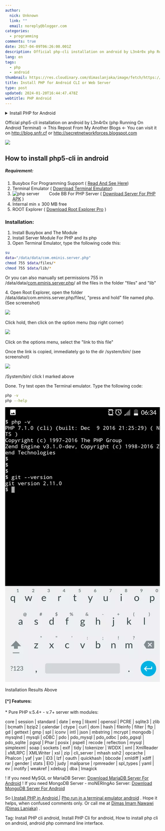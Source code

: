 ```yaml
---
author:
  nick: Unknown
  link: ""
  email: noreply@blogger.com
categories:
  - programming
comments: true
date: 2017-04-09T06:26:00.001Z
description: Official php-cli installation on android by L3n4r0x php Running On Android Terminal -> How to install php5-cli in android <-
lang: en
tags:
  - php
  - android
thumbnail: https://res.cloudinary.com/dimaslanjaka/image/fetch/https://4.bp.blogspot.com/-3UATHL878wU/WKoXE11tarI/AAAAAAAAFAA/QhBnNJFo5QAiB4C04RKBG9zuFrP2Uhm4gCLcB/s1600/serverphp.jpg
title: Install PHP for Android CLI or Web Server
type: post
updated: 2024-01-20T16:44:47.478Z
webtitle: PHP Android
---
```


<details>
  <summary>Install PHP for Android</summary>

  Introduction
  ------------

  -   Brief explanation of PHP programming language
  -   Increasing popularity of using PHP in mobile app development
  -   Purpose of the article

  Overview of PHP programming in Android
  --------------------------------------

  -   History of PHP in Android
  -   Advantages of using PHP in Android
  -   Challenges faced in integrating PHP with Android

  Getting Started with PHP in Android
  -----------------------------------

  -   Installing the necessary tools and software
  -   Setting up a development environment
  -   Creating a basic PHP app in Android

  Utilizing PHP Features in Android
  ---------------------------------

  -   Using PHP libraries and extensions in Android
  -   How to handle server-side requests in Android using PHP
  -   Integrating database connectivity with PHP in Android

  Best Practices for Using PHP in Android
  ---------------------------------------

  -   Security measures to consider when using PHP in Android
  -   Tips for optimizing performance in PHP-based Android apps
  -   Common mistakes to avoid when using PHP in Android

  Case Studies
  ------------

  -   Success stories of using PHP in Android app development
  -   Real-life examples of popular Android apps built with PHP

  Conclusion
  ----------

  -   Recap of the benefits and challenges of using PHP in Android
  -   Future prospects of PHP in Android development
  -   Final thoughts and recommendations for developers interested in using PHP in Android.
</details>

Official php5-cli installation on android by L3n4r0x (php Running On Android Terminal) -> This Repost From My Another Blogs <- You can visit it on http://blog.snfr.cf or http://secretnetworkforces.blogspot.com

![](https://res.cloudinary.com/dimaslanjaka/image/fetch/https://4.bp.blogspot.com/-3UATHL878wU/WKoXE11tarI/AAAAAAAAFAA/QhBnNJFo5QAiB4C04RKBG9zuFrP2Uhm4gCLcB/s1600/serverphp.jpg)

How to install php5-cli in android
----------------------------------

##### Requirement:

1.  Busybox For Programming Support ( [Read And See Here](https://secretnetworkforces.blogspot.co.id/2017/02/busybox-for-programming-support.html?m=1))
2.  Terminal Emulator ( [Download Terminal Emulator](http://android-terminal-emulator.id.uptodown.com/android/download&usg=ALkJrhgo7D4q5JlIuFygyeD5GzdN6lUkNw))
3.  ![php server](https://res.cloudinary.com/dimaslanjaka/image/fetch/https://pic.apk4fun.com/9c/de/13/com.esminis.server.php-92149-qr-code.png)        Code BB For PHP Server ( [Download Server For PHP APK](https://www12.zippyshare.com/v/ZfZ59Qkh/file.html) )
4.  Internal min ± 300 MB free
5.  ROOT Explorer ( [Download Root Explorer Pro](https://rootexplorer.co/wp-content/uploads/2016/11/Root-Explorer-4.0.5.apk) )



### Installation:

1. Install Busybox and The Module
2. Install Server Module For PHP and its php
3. Open Terminal Emulator, type the following code this:

```bash
su
data="/data/data/com.eminis.server.php"
chmod 755 $data/files/*
chmod 755 $data/lib/*
```

Or you can also manually set permissions 755 in /data/data/[com.eminis.server.php](http://webmanajemen.com/search?q=com.eminis.server.php)/ all the files in the folder "files" and "lib"

4\. Open Root Explorer, open the folder /data/data/com.eminis.server.php/files/, "press and hold" file named php. (See screenshot)


[![](https://res.cloudinary.com/dimaslanjaka/image/fetch/https://3.bp.blogspot.com/-4Vxims5hNn0/WKoef7HN-QI/AAAAAAAAFAQ/mMoYicL08MoveNutmUxI0BCyLHPyOA3uACLcB/s1600/Screenshot_2017-02-09-07-28-29-picsay.png)](https://3.bp.blogspot.com/-4Vxims5hNn0/WKoef7HN-QI/AAAAAAAAFAQ/mMoYicL08MoveNutmUxI0BCyLHPyOA3uACLcB/s1600/Screenshot_2017-02-09-07-28-29-picsay.png)

Click hold, then click on the option menu (top right corner)



[![](https://res.cloudinary.com/dimaslanjaka/image/fetch/https://4.bp.blogspot.com/-qL_df_2RacQ/WKoeooYyN3I/AAAAAAAAFAU/mi7d1QL1JyAMaYaAgZxWUXIf0LmPI8HTgCLcB/s1600/Screenshot_2017-02-09-07-23-51-picsay.png)](https://4.bp.blogspot.com/-qL_df_2RacQ/WKoeooYyN3I/AAAAAAAAFAU/mi7d1QL1JyAMaYaAgZxWUXIf0LmPI8HTgCLcB/s1600/Screenshot_2017-02-09-07-23-51-picsay.png)

Click on the options menu, select the "link to this file"



Once the link is copied, immediately go to the dir /system/bin/ (see screenshot)



[![](https://res.cloudinary.com/dimaslanjaka/image/fetch/https://3.bp.blogspot.com/-TkMyPvubUss/WKofgR_YJZI/AAAAAAAAFAc/jnmWoy_Lv149VobN4CVyKrmbGKdKVCeCgCLcB/s1600/Screenshot_2017-02-09-07-24-10-picsay.png)](https://3.bp.blogspot.com/-TkMyPvubUss/WKofgR_YJZI/AAAAAAAAFAc/jnmWoy_Lv149VobN4CVyKrmbGKdKVCeCgCLcB/s1600/Screenshot_2017-02-09-07-24-10-picsay.png)

/System/bin/ click I marked above

Done. Try test open the Terminal emulator. Type the following code:

```bash
php -v
php --help
```


[![](instal-php-cli-pada-android-instalasi/terminal-preview.webp)](https://scontent-icn1-1.xx.fbcdn.net/v/t1.0-9/fr/cp0/e15/q65/16681945_1737945366535452_7911565320819698077_n.png.jpg?efg=eyJpIjoidCJ9&_nc_eui2=v1%3AAeHINJr_n4BocgCIOoIv5Of91PA65CcH0sY_WavQVXTlxnXFlUbfatL4PIoNcwX8LIVHwjq8xGa8zxSqvIS9x7GUrWL5COW0Tkat7Uv4LJs5rA&oh=ce40fc8acc02caf728a9956a95ad6b3e&oe=5939A832)

Installation Results Above


#### \[\*\] Features:

\* Pure PHP v.5.4+ - v.7+ server with modules:

core | session | standard | date | ereg | libxml | openssl | PCRE | sqlite3 | zlib | bcmath | bzip2 | calendar | ctype | curl | dom | hash | fileinfo | filter | ftp | gd | gettext | gmp | spl | iconv | intl | json | mbstring | mcrypt | mongodb | mysqlnd | mysqli | oDBC | pdo | pdo\_mysql | pdo\_odbc | pdo\_pgsql | pdo\_sqlite | pgsql | Phar | posix | pspell | recode | reflection | mysql | simplexml | soap | sockets | exif | tidy | tokenizer | WDDX | xml | XmlReader | xMLRPC | XMLWriter | xsl | zip | cli\_server | mhash ssh2 | opcache | Phalcon | yaf | yar | iD3 | lzf | oauth | quickhash | bbcode | xmldiff | xdiff | rar | gender | stats | EIO | judy | mailparse | rpmreader | spl\_types | yaml | ev | inotify | weakref | xdebug | dba | Imagick



! If you need MySQL or MariaDB Server: [Download MariaDB Server For Android](https://play.google.com/store/apps/details?id=com.esminis.server.mariadb)
! If you need MongoDB Server - moNERIngAo Server: [Download MongoDB Server For Android](https://play.google.com/store/apps/details?id=com.esminis.server.mongodb)

So [I Install PHP in Android |](https://google.nl/search?q=install+php-cli+L3n4r0x) [Php run in a terminal emulator android](https://google.tk/search?q=install+php-cli+L3n4r0x) . Hope it helps, when confused comments only. Or call me at [Dimas Imam Nawawi (Dimas Lanjaka)](https://fb.me/dimaslanjaka1) .

Tag: Install PHP cli android, Install PHP Cli for android, How to install php cli on android, android php command line interface.